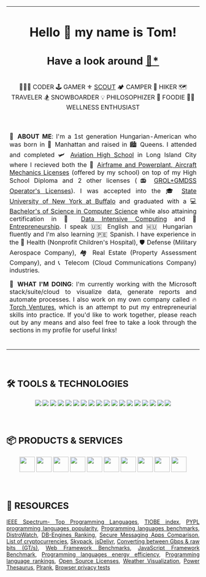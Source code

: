 <!--TODO: https://medium.com/swlh/how-to-create-a-self-updating-readme-md-for-your-github-profile-f8b05744ca91-->
<!--.MD HTML TAG WHITELIST: https://github.com/github/markup/issues/245#issuecomment-682231577-->
<!--https://martinheinz.dev/blog/29-->
<!--https://github.com/alexandresanlim/Badges4-README.md-Profile?tab=readme-ov-file-->
<table>
  <tr>
    <td colspan="2" align="center">
      <h1>
        Hello 👋 my name is Tom!<br><br><sup>Have a look around <a href="https://plugins.krajee.com/markdown-editor-basic-usage-demo/1)">📝</a><a href="https://github.com/kartik-v/krajee-markdown-editor">*</a></sup>
      </h1><br>
      <div>👨🏼‍💻 CODER 🕹️ GAMER ⚜️ <a href="https://troop1.org">SCOUT</a> 🏕️ CAMPER 👣 HIKER 🗺️ TRAVELER 🏂 SNOWBOARDER 💡 PHILOSOPHIZER 🍕 FOODIE 🏋🏼 WELLNESS ENTHUSIAST</div><br>
      <p align="justify"><br>
        🌱 <b>ABOUT ME</b>: I'm a 1st generation Hungarian-American who was born in 🗽 Manhattan and raised in 🏙️ Queens. I attended and completed 🛩️ <a href="https://www.aviationhs.net">Aviation High School</a> in Long Island City where I recieved both the 🧰 <a href="https://www.faa.gov/mechanics">Airframe and Powerplant, Aircraft Mechanics Licenses</a> (offered by my school) on top of my High School Diploma and 2 other licenses (📻 <a href="https://www.fcc.gov/wireless/bureau-divisions/mobility-division/commercial-radio-operator-license-program/commercial-0">GROL+GMDSS Operator's Licenses</a>). I was accepted into the 🎓 <a href="https://buffalo.edu">State University of New York at Buffalo</a> and graduated with a 💻 <a href="https://engineering.buffalo.edu/computer-science-engineering.html">Bachelor's of Science in Computer Science</a> while also attaining certification in 💾 <a href="https://engineering.buffalo.edu/computer-science-engineering/undergraduate/degrees-and-programs/certificate-in-data-intensive-computing.html">Data Intensive Computing</a> and 💼 <a href="https://www.ecc.edu/academics/entrepreneurship.html">Entrepreneurship</a>. I speak 🇺🇸 English and 🇭🇺 Hungarian fluently and I'm also learning 🇵🇪 Spanish. I have experience in the 🏥 Health (Nonprofit Children's Hospital), 🛡️ Defense (Military Aerospace Company), 🏘️ Real Estate (Property Assessment Company), and 📞 Telecom (Cloud Communications Company) industries.
      </p>
      <p align="justify">
        🚀 <b>WHAT I'M DOING</b>: I'm currently working with the Microsoft stack/suite/cloud to visualize data, generate reports and automate processes. I also work on my own company called 🔥 <a href="https://torch.ventures">Torch Ventures</a>, which is an attempt to put my entrepreneurial skills into practice. If you'd like to work together, please reach out by any means and also feel free to take a look through the sections in my profile for useful links!
      </p><br>
    </td>
  </tr>
</table><br>

<div align="center">
  <h1 align="left"><sup>🛠️ TOOLS & TECHNOLOGIES</sup></h1>
  <p>
    <a href="https://www.microsoft.com/en-us/software-download"><img src="https://img.shields.io/badge/Windows-Operating_System-informational?style=flat&logo=WINDOWS&logoColor=white&color=2bbc8a"/></a>
    <a href="https://debian.org"><img src="https://img.shields.io/badge/Debian-Operating_System-informational?style=flat&logo=DEBIAN&logoColor=white&color=2bbc8a"/></a>
    <a href="https://gitlab.xfce.org/xfce"><img src="https://img.shields.io/badge/XFCE-Desktop_Environment-informational?style=flat&logo=XFCE&logoColor=white&color=2bbc8a"/></a>
    <a href="https://github.com/riscv-software-src"><img src="https://img.shields.io/badge/RISC%E2%80%93V-Instruction_Set_Architecture-informational?style=flat&logo=RISCV&logoColor=white&color=2bbc8a"/></a>
    <a href="https://github.com/VSCodium/vscodium"><img src="https://img.shields.io/badge/VSCodium-Integrated_Development_Environment-informational?style=flat&logo=VSCODIUM&logoColor=white&color=2bbc8a"/></a>
    <a href="https://code.visualstudio.com"><img src="https://img.shields.io/badge/VSCode-Integrated_Development_Environment-informational?style=flat&logo=VISUAL%20STUDIO%20CODE&logoColor=white&color=2bbc8a"/></a>
    <a href="https://github.com/rust-lang/rust"><img src="https://img.shields.io/badge/Rust-Programming_Language-informational?style=flat&logo=RUST&logoColor=white&color=2bbc8a"/></a>
    <a href="https://learn.microsoft.com/en-us/dotnet/csharp"><img src="https://img.shields.io/badge/C%23%20%28.NET%29-Programming_Language-informational?style=flat&logo=C%23&logoColor=white&color=2bbc8a"/></a>
    <a href="https://github.com/tc39"><img src="https://img.shields.io/badge/JavaScript-Programming_Language-informational?style=flat&logo=JAVASCRIPT&logoColor=white&color=2bbc8a"/></a>
    <a href="https://github.com/sqlite/sqlite"><img src="https://img.shields.io/badge/SQLite-Database-informational?style=flat&logo=SQLITE&logoColor=white&color=2bbc8a"/></a>
    <a href="https://www.microsoft.com/en-us/sql-server/sql-server-downloads"><img src="https://img.shields.io/badge/SQL_Server-Database-informational?style=flat&logo=MICROSOFT%20SQL%20SERVER&logoColor=white&color=2bbc8a"/></a>
    <a href="https://github.com/postgres"><img src="https://img.shields.io/badge/PostgreSQL-Database-informational?style=flat&logo=POSTGRESQL&logoColor=white&color=2bbc8a"/></a>
    <a href="https://www.7-zip.org"><img src="https://img.shields.io/badge/7%E2%80%93Zip-File_Archiver-informational?style=flat&logo=7ZIP&logoColor=white&color=2bbc8a"/></a>
    <a href="https://libreoffice.org"><img src="https://img.shields.io/badge/LibreOffice-Office_Suite-informational?style=flat&logo=LIBREOFFICE&logoColor=white&color=2bbc8a"/></a>
    <a href="https://thunderbird.net"><img src="https://img.shields.io/badge/Thunderbird-Email_Client-informational?style=flat&logo=THUNDERBIRD&logoColor=white&color=2bbc8a"/></a>
    <a href="https://apps.microsoft.com/detail/9nrx63209r7b"><img src="https://img.shields.io/badge/Outlook-Email_Client-informational?style=flat&logo=MICROSOFT%20OUTLOOK&logoColor=white&color=2bbc8a"/></a>
    <a href="https://apps.microsoft.com/detail/xpfftq037jwmhs"><img src="https://img.shields.io/badge/Edge-Browser-informational?style=flat&logo=MICROSOFT%20EDGE&logoColor=white&color=2bbc8a"/></a>
    <a href="https://brave.com"><img src="https://img.shields.io/badge/Brave-Browser-informational?style=flat&logo=BRAVE&logoColor=white&color=2bbc8a"/></a>
  </p>
</div><br>

<div align="left">
  <h1><sup>📦 PRODUCTS & SERVICES</sup></h1>
  <p align="center">
    <a href="https://dwservice.net"><img src="https://www.dwservice.net/res/images/LogoDWService.png" height="40"/></a>
    <a href="https://meet.jit.si"><img src="https://jitsi.org/wp-content/themes/jitsi/images/logo-web-2020.png" height="40"/></a>
    <a href="https://pluto.tv"><img src="https://pluto.tv/assets/images/og_logo-9b0a05e9dd3d2b733200569711359887.png" height="40"/></a>
    <a href="https://novo.co"><img src="https://cdn.prod.website-files.com/60ca70f6cb7406afbf948a8e/643c8b02f341a5e7f10597e5_novo-logo.svg" height="40"/></a>
    <a href="https://cloudflare.com"><img src="https://cf-assets.www.cloudflare.com/slt3lc6tev37/5TNbrGb2x9oZit8HjNPB6h/cbff00e1c048acf868b28af621c79059/CF_logo_stacked_blktype.jpg" height="40"/></a>
    <a href="https://mxroute.com"><img src="https://status.mxroute.com/_next/image?url=https%3A%2F%2Fres.cloudinary.com%2Fsup%2Fimage%2Fupload%2Fv1670983483%2Fdc9swwk4so7j7ipr1ijy.png&w=1920&q=75" height="40"/></a>
    <a href="https://cindysnewmexicollcs.com"><img src="https://cindysnewmexicollcs.com/images/logo.svg" height="40"/></a>
    <a href="https://phonespeak.com"><img src="https://ik.imagekit.io/mcdrwlkvgqh/PS/imgs/reuse/phonespeak-logo.svg" height="40"/></a>
    <a href="https://cloudfanatic.net"><img src="https://cloudfanatic.net/wp-content/uploads/2022/11/cloudfanatic-logo-blue-black.png" height="40"/></a>
    <a href="https://www.idrive.com/s3-storage-e2"><img src="https://blog.idrive.com/wp-content/uploads/2022/10/cropped-idrive-logo-2x.png" height="40"/></a>
  </p>
</div><br>

<div align="left">
  <h1><sup>📃 RESOURCES</sup></h1>
  <p align="justify">
    <a href="https://spectrum.ieee.org/top-programming-languages">IEEE Spectrum- Top Programming Languages</a>, <a href="https://tiobe.com/tiobe-index">TIOBE index</a>, <a href="https://pypl.github.io/PYPL.html">PYPL programming languages popularity</a>, <a href="https://benchmarksgame-team.pages.debian.net/benchmarksgame/index.html">Programming languages benchmarks</a>, <a href="https://distrowatch.com">DistroWatch</a>, <a href="https://db-engines.com/en/ranking">DB-Engines Ranking</a>, <a href="https://securemessagingapps.com">Secure Messaging Apps Comparison</a>, <a href="https://en.wikipedia.org/wiki/List_of_cryptocurrencies">List of cryptocurrencies</a>, <a href="https://www.skypack.dev">Skypack</a>, <a href="https://jsdelivr.com">jsDelivr</a>, <a href="https://paolozaino.wordpress.com/2013/05/21/converting-gts-to-gbps">Converting between Gbps & raw bits (GT/s)</a>, <a href="https://techempower.com/benchmarks">Web Framework Benchmarks</a>, <a href="https://krausest.github.io/js-framework-benchmark/current.html">JavaScript Framework Benchmark</a>, <a href="https://jaxenter.com/energy-efficient-programming-languages-137264.html">Programming languages energy efficiency</a>, <a href="https://redmonk.com/sogrady/category/programming-languages">Programming language rankings</a>, <a href="https://choosealicense.com">Open Source Licenses</a>, <a href="https://windy.com">Weather Visualization</a>, <a href="https://powerthesaurus.org">Power Thesaurus</a>, <a href="https://plrank.com">Plrank</a>, <a href="https://privacytests.org">Browser privacy tests</a>
  </p>
</div>
